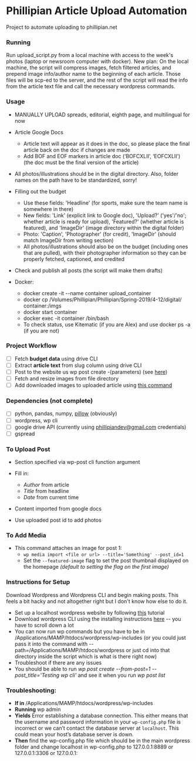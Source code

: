 # Phillipian Article Upload Automation
Project to automate uploading to phillipian.net
### Running
Run upload_script.py from a local machine with access to the week's photos (laptop or newsroom computer with docker).
New plan: On the local machine, the script will compress images, fetch filtered articles, and prepend image info/author name to the beginning of each article. Those files will be scp-ed to the server, and the rest of the script will read the info from the article text file and call the necessary wordpress commands.
### Usage
- MANUALLY UPLOAD spreads, editorial, eighth page, and multilingual for now
- Article Google Docs
  - Article text will appear as it does in the doc, so please place the final article back on the doc if changes are made
  - Add BOF and EOF markers in article doc (‘BOFCXLII’, ‘EOFCXLII’) (the doc must be the final version of the article)
- All photos/illustrations should be in the digital directory. Also, folder names on the path have to be standardized, sorry!
- Filling out the budget
  - Use these fields: 'Headline' (for sports, make sure the team name is somewhere in there)
  - New fields: 'Link' (explicit link to Google doc), 'Upload?' ('yes'/'no'; whether article is ready for upload), 'Featured?' (whether article is featured), and 'ImageDir' (image directory within the digital folder)
  - Photo: 'Caption', 'Photographer' (for credit), 'ImageDir' (should match ImageDir from writing section)
  - All photos/illustrations should also be on the budget (including ones that are pulled), with their photographer information so they can be properly fetched, captioned, and credited
- Check and publish all posts (the script will make them drafts)


- Docker: 
  - docker create -it --name container upload_container
  - docker cp /Volumes/Phillipian/Phillipian/Spring-2019/4-12/digital/ container:/imgs
  - docker start container
  - docker exec -it container /bin/bash
  - To check status, use Kitematic (if you are Alex) and use docker ps -a (if you are not)
### Project Workflow
- [ ] Fetch **budget data** using drive CLI 
- [ ] Extract **article text** from slug column using drive CLI
- [ ] Post to the website us wp post create -(parameters) (see [here](https://developer.wordpress.org/cli/commands/post/create/))
- [ ] Fetch and resize images from file directory
- [ ] Add downloaded images to uploaded article using [this command](https://developer.wordpress.org/cli/commands/media/import/)
### Dependencies (not complete)
- [ ] python, pandas, numpy, [pillow](https://github.com/python-pillow/Pillow) (obviously)
- [ ] wordpress, wp cli
- [ ] google drive API (currently using phillipiandev@gmail.com credentials)
- [ ] gspread
### To Upload Post
- Section specified via wp-post cli function argument
- Fill in:
  - _Author_ from article
  - _Title_ from headline
  - _Date_ from current time
- Content imported from google docs

- Use uploaded post id to add photos
### To Add Media
- This command attaches an image for post 1:
  - `wp media import <file or url> --title='Something' --post_id=1`
  - Set the `--featured-image` flag to set the post thumbnail displayed on the homepage _(default to setting the flag on the first image)_

### Instructions for Setup
Download Wordpress and Wordpress CLI and begin making posts. This feels a bit hacky and not altogether right but I don't know how else to do it.
- Set up a localhost wordpress website by following [this](https://crunchify.com/how-to-install-wordpress-locally-on-mac-os-x-using-mamp/) tutorial
- Download wordpress CLI using the installing instructions [here](https://wp-cli.org/) -- you have to scroll down a lot
- You can now run wp commands but you have to be in /Applications/MAMP/htdocs/wordpress/wp-includes (or you could just pass it into the command with --path=/Applications/MAMP/htdocs/wordpress or just cd into that directory inside the script which is what is there right now)
- Troubleshoot if there are any issues
- You should be able to run _wp post create --from-post=1 --post_title='Testing wp cli'_ and see it when you run _wp post list_

### Troubleshooting:
- **If in** /Applications/MAMP/htdocs/wordpress/wp-includes
- **Running** wp admin
- **Yields** Error establishing a database connection. This either means that the username and password information in your `wp-config.php` file is incorrect or we can’t contact the database server at `localhost`. This could mean your host’s database server is down.
- **Then** find the wp-config.php file which should be in the main wordpress folder and change localhost in wp-config.php to 127.0.0.1:8889 or 127.0.0.1:3306 or 127.0.0.1:<whatever port you have on MAMP>
